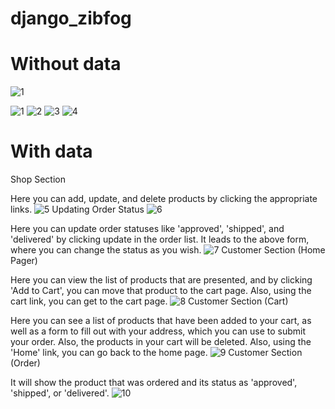 # django_zibfog 
# Without data
![1](https://github.com/sanjukj36/zinfog_django/assets/85171419/93521ddb-4433-42dc-a730-82a980352339)

![1](https://raw.githubusercontent.com/sanjukj36/zinfog_django/main/assets/85171419/03f992fc-6d9d-4cc3-9c7a-1fa039c64427)
![2](https://raw.githubusercontent.com/sanjukj36/zinfog_django/main/assets/85171419/958751b2-17b8-464f-9aa8-7b004f2a7e5a)
![3](https://raw.githubusercontent.com/sanjukj36/zinfog_django/main/assets/85171419/53e8304f-1591-46db-afca-116bf6037712)
![4](https://raw.githubusercontent.com/sanjukj36/zinfog_django/main/assets/85171419/5ffa36ed-6239-4f67-a8fb-8ae547d9ed41)
# With data
Shop Section

  Here you can add, update, and delete products by clicking the appropriate links.
![5](https://raw.githubusercontent.com/sanjukj36/zinfog_django/main/assets/85171419/9a955b39-c19b-44dc-9f5e-7ef3acf75cb4)
Updating Order Status 
![6](https://raw.githubusercontent.com/sanjukj36/zinfog_django/main/assets/85171419/71141624-330d-481d-936b-e68e9640078a)

  Here you can update order statuses like 'approved', 'shipped', and 'delivered' by clicking update in the order list.
It leads to the above form, where you can change the status as you wish.
![7](https://raw.githubusercontent.com/sanjukj36/zinfog_django/main/assets/85171419/2d9ef0b1-5957-4110-93e0-2dccad17a821)
Customer Section
(Home Pager)
  
  Here you can view the list of products that are presented, and by clicking 'Add to Cart', you can move that product to the cart page. Also, using the cart link, you can get to the cart page.
![8](https://raw.githubusercontent.com/sanjukj36/zinfog_django/main/assets/85171419/5dcdc089-64a0-4bf0-a028-c176d5fb37c2)
Customer Section
(Cart)
  
  Here you can see a list of products that have been added to your cart, as well as a form to fill out with your address, which you can use to submit your order. Also, the products in your cart will be deleted. Also, using the 'Home' link, you can go back to the home page.
![9](https://raw.githubusercontent.com/sanjukj36/zinfog_django/main/assets/85171419/71d143ee-a896-4464-8f4f-8fb5d6511fe2)
Customer Section
(Order)
 
  It will show the product that was ordered and its status as 'approved', 'shipped', or 'delivered'.
![10](https://raw.githubusercontent.com/sanjukj36/zinfog_django/main/assets/85171419/05d6d767-240f-49bc-add8-0654bb098347)
